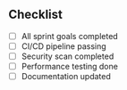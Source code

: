 ## Checklist
<!-- Please check all applicable items before requesting review -->
- [ ] All sprint goals completed
- [ ] CI/CD pipeline passing
- [ ] Security scan completed
- [ ] Performance testing done
- [ ] Documentation updated
